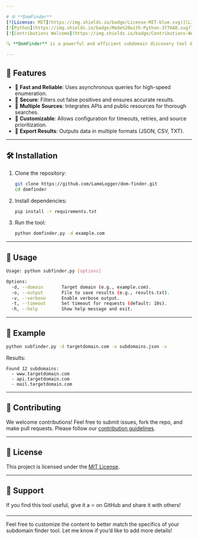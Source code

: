 ```yaml
---

# 🌐 **DomFinder**  
[![License: MIT](https://img.shields.io/badge/License-MIT-blue.svg)](LICENSE)  
[![Python](https://img.shields.io/badge/Made%20with-Python-3776AB.svg?logo=python&logoColor=white)](https://www.python.org/)  
[![Contributions Welcome](https://img.shields.io/badge/Contributions-Welcome-brightgreen.svg)](CONTRIBUTING.md)

🔍 **DomFinder** is a powerful and efficient subdomain discovery tool designed for security researchers and bug bounty hunters. It helps uncover subdomains of a target domain using various techniques like DNS brute-forcing, API integrations, and OSINT.  

---
```


## 🚀 **Features**  

- 🌟 **Fast and Reliable**: Uses asynchronous queries for high-speed enumeration.  
- 🔐 **Secure**: Filters out false positives and ensures accurate results.  
- 📡 **Multiple Sources**: Integrates APIs and public resources for thorough searches.  
- 📜 **Customizable**: Allows configuration for timeouts, retries, and source prioritization.  
- 📁 **Export Results**: Outputs data in multiple formats (JSON, CSV, TXT).  

---

## 🛠️ **Installation**  

1. Clone the repository:  
   ```bash  
   git clone https://github.com/LameLogger/dom-finder.git  
   cd domfinder  
   ```  

2. Install dependencies:  
   ```bash  
   pip install -r requirements.txt  
   ```  

3. Run the tool:  
   ```bash  
   python domfinder.py -d example.com  
   ```  

---

## 📖 **Usage**  

```bash  
Usage: python subfinder.py [options]  

Options:  
  -d, --domain       Target domain (e.g., example.com).  
  -o, --output       File to save results (e.g., results.txt).  
  -v, --verbose      Enable verbose output.  
  -t, --timeout      Set timeout for requests (default: 10s).  
  -h, --help         Show help message and exit.  
```  

---

## 🎯 **Example**  

```bash  
python subfinder.py -d targetdomain.com -o subdomains.json -v  
```  
Results:  
```
Found 12 subdomains:  
  - www.targetdomain.com  
  - api.targetdomain.com  
  - mail.targetdomain.com  
```  

---

## 🤝 **Contributing**  

We welcome contributions! Feel free to submit issues, fork the repo, and make pull requests. Please follow our [contribution guidelines](CONTRIBUTING.md).  

---

## 📜 **License**  

This project is licensed under the [MIT License](LICENSE).  

---

## 🌟 **Support**  

If you find this tool useful, give it a ⭐ on GitHub and share it with others!  

---

Feel free to customize the content to better match the specifics of your subdomain finder tool. Let me know if you’d like to add more details!
